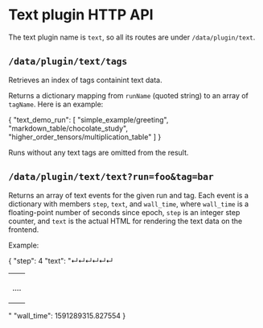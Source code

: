 # Text plugin HTTP API

The text plugin name is `text`, so all its routes are under
`/data/plugin/text`.

## `/data/plugin/text/tags`

Retrieves an index of tags containint text data.

Returns a dictionary mapping from `runName` (quoted string) to an
array of `tagName`. Here is an example:

  {
    "text_demo_run": [
      "simple_example/greeting",
      "markdown_table/chocolate_study",
      "higher_order_tensors/multiplication_table"
    ]
  }

Runs without any text tags are omitted from the result.

## `/data/plugin/text/text?run=foo&tag=bar`

Returns an array of text events for the given run and tag.  Each event is
a dictionary with members `step`, `text`, and `wall_time`, where `wall_time` is
a floating-point number of seconds since epoch, `step` is an integer step
counter, and `text` is the actual HTML for rendering the text data
on the frontend.

Example:

  {
    "step": 4
    "text": "<table>↵<tbody>↵<tr>↵<td><p>....</p></td>↵</tr>↵</tbody>↵</table>"
    "wall_time": 1591289315.827554
  }
